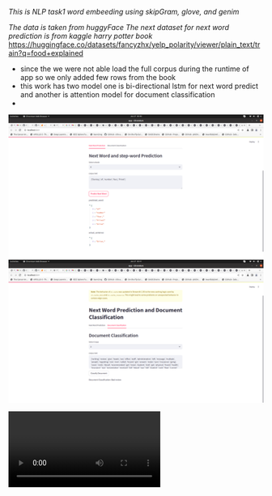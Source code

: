*This is NLP task1 word embeeding using skipGram, glove, and genim*

*The data is taken from huggyFace*
*The next dataset for next word prediction is from kaggle harry potter book*
https://huggingface.co/datasets/fancyzhx/yelp_polarity/viewer/plain_text/train?q=food+explained


* since the we were not able load the full corpus during the runtime of app so we only added few rows from the book
* this work has two model one is bi-directional lstm for next word predict and another is attention model for document classification
* 

![shot_word](Shot1.png)
![shot_word2](Shot2.png)

![short](https://github.com/aman010/nlp_assignment_2/blob/main/cast.webm)
